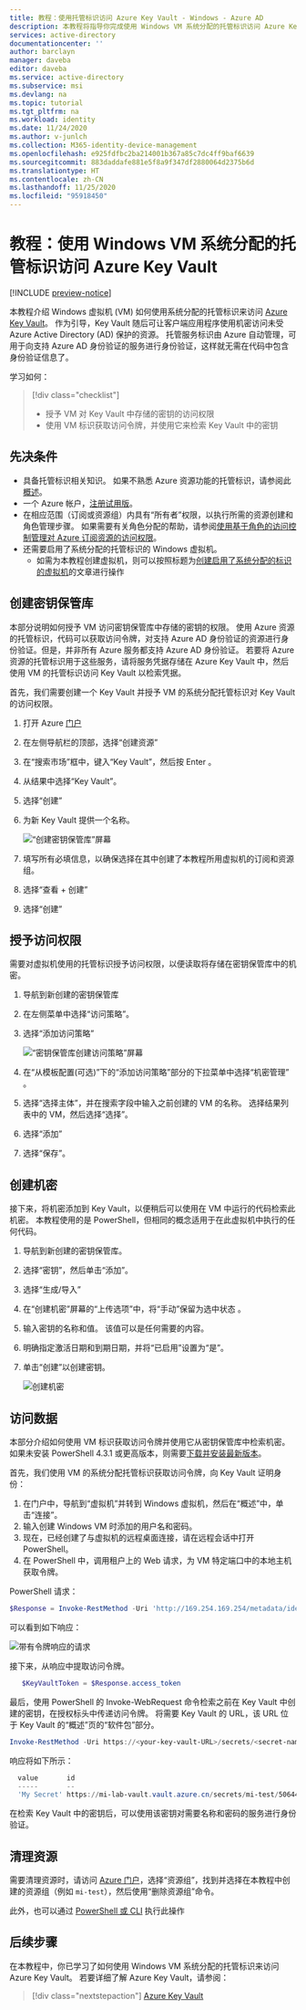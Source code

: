 ```yaml
---
title: 教程：使用托管标识访问 Azure Key Vault - Windows - Azure AD
description: 本教程将指导你完成使用 Windows VM 系统分配的托管标识访问 Azure Key Vault 的过程。
services: active-directory
documentationcenter: ''
author: barclayn
manager: daveba
editor: daveba
ms.service: active-directory
ms.subservice: msi
ms.devlang: na
ms.topic: tutorial
ms.tgt_pltfrm: na
ms.workload: identity
ms.date: 11/24/2020
ms.author: v-junlch
ms.collection: M365-identity-device-management
ms.openlocfilehash: e925fdfbc2ba214001b367a85c7dc4ff9baf6639
ms.sourcegitcommit: 883daddafe881e5f8a9f347df2880064d2375b6d
ms.translationtype: HT
ms.contentlocale: zh-CN
ms.lasthandoff: 11/25/2020
ms.locfileid: "95918450"
---
```

# <a name="tutorial-use-a-windows-vm-system-assigned-managed-identity-to-access-azure-key-vault"></a>教程：使用 Windows VM 系统分配的托管标识访问 Azure Key Vault 

[!INCLUDE [preview-notice](../../../includes/active-directory-msi-preview-notice.md)]

本教程介绍 Windows 虚拟机 (VM) 如何使用系统分配的托管标识来访问 [Azure Key Vault](../../key-vault/general/overview.md)。 作为引导，Key Vault 随后可让客户端应用程序使用机密访问未受 Azure Active Directory (AD) 保护的资源。 托管服务标识由 Azure 自动管理，可用于向支持 Azure AD 身份验证的服务进行身份验证，这样就无需在代码中包含身份验证信息了。

学习如何：

> [!div class="checklist"]
> * 授予 VM 对 Key Vault 中存储的密钥的访问权限
> * 使用 VM 标识获取访问令牌，并使用它来检索 Key Vault 中的密钥 

## <a name="prerequisites"></a>先决条件

- 具备托管标识相关知识。 如果不熟悉 Azure 资源功能的托管标识，请参阅此[概述](overview.md)。 
- 一个 Azure 帐户，[注册试用版](https://www.azure.cn/pricing/1rmb-trial/)。
- 在相应范围（订阅或资源组）内具有“所有者”权限，以执行所需的资源创建和角色管理步骤。 如果需要有关角色分配的帮助，请参阅[使用基于角色的访问控制管理对 Azure 订阅资源的访问权限](../../role-based-access-control/role-assignments-portal.md)。
- 还需要启用了系统分配的托管标识的 Windows 虚拟机。
  - 如需为本教程创建虚拟机，则可以按照标题为[创建启用了系统分配的标识的虚拟机](/active-directory/managed-identities-azure-resources/qs-configure-portal-windows-vm#system-assigned-managed-identity)的文章进行操作

## <a name="create-a-key-vault"></a>创建密钥保管库  

本部分说明如何授予 VM 访问密钥保管库中存储的密钥的权限。 使用 Azure 资源的托管标识，代码可以获取访问令牌，对支持 Azure AD 身份验证的资源进行身份验证。但是，并非所有 Azure 服务都支持 Azure AD 身份验证。 若要将 Azure 资源的托管标识用于这些服务，请将服务凭据存储在 Azure Key Vault 中，然后使用 VM 的托管标识访问 Key Vault 以检索凭据。

首先，我们需要创建一个 Key Vault 并授予 VM 的系统分配托管标识对 Key Vault 的访问权限。

1. 打开 Azure [门户](https://portal.azure.cn/)
1. 在左侧导航栏的顶部，选择“创建资源”  
1. 在“搜索市场”框中，键入“Key Vault”，然后按 Enter  。  
1. 从结果中选择“Key Vault”。
1. 选择“创建”
1. 为新 Key Vault 提供一个名称。

    ![“创建密钥保管库”屏幕](./media/msi-tutorial-windows-vm-access-nonaad/create-key-vault.png)

1. 填写所有必填信息，以确保选择在其中创建了本教程所用虚拟机的订阅和资源组。
1. 选择“查看 + 创建”
1. 选择“创建”

## <a name="grant-access"></a>授予访问权限

需要对虚拟机使用的托管标识授予访问权限，以便读取将存储在密钥保管库中的机密。

1. 导航到新创建的密钥保管库
1. 在左侧菜单中选择“访问策略”。
1. 选择“添加访问策略”

   ![“密钥保管库创建访问策略”屏幕](./media/msi-tutorial-windows-vm-access-nonaad/key-vault-access-policy.png)

1. 在“从模板配置(可选)”下的“添加访问策略”部分的下拉菜单中选择“机密管理”  。
1. 选择“选择主体”，并在搜索字段中输入之前创建的 VM 的名称。  选择结果列表中的 VM，然后选择“选择”。
1. 选择“添加”
1. 选择“保存”。

## <a name="create-a-secret"></a>创建机密

接下来，将机密添加到 Key Vault，以便稍后可以使用在 VM 中运行的代码检索此机密。 本教程使用的是 PowerShell，但相同的概念适用于在此虚拟机中执行的任何代码。

1. 导航到新创建的密钥保管库。
1. 选择“密钥”，然后单击“添加”。
1. 选择“生成/导入”
1. 在“创建机密”屏幕的“上传选项”中，将“手动”保留为选中状态  。
1. 输入密钥的名称和值。  该值可以是任何需要的内容。 
1. 明确指定激活日期和到期日期，并将“已启用”设置为“是”。 
1. 单击“创建”以创建密钥。

   ![创建机密](./media/msi-tutorial-windows-vm-access-nonaad/create-secret.png)

## <a name="access-data"></a>访问数据  

本部分介绍如何使用 VM 标识获取访问令牌并使用它从密钥保管库中检索机密。 如果未安装 PowerShell 4.3.1 或更高版本，则需要[下载并安装最新版本](https://docs.microsoft.com/powershell/azure/)。

首先，我们使用 VM 的系统分配托管标识获取访问令牌，向 Key Vault 证明身份：
 
1. 在门户中，导航到“虚拟机”并转到 Windows 虚拟机，然后在“概述”中，单击“连接”。
2. 输入创建 Windows VM 时添加的用户名和密码。  
3. 现在，已经创建了与虚拟机的远程桌面连接，请在远程会话中打开 PowerShell。  
4. 在 PowerShell 中，调用租户上的 Web 请求，为 VM 特定端口中的本地主机获取令牌。  

PowerShell 请求：

```powershell
$Response = Invoke-RestMethod -Uri 'http://169.254.169.254/metadata/identity/oauth2/token?api-version=2018-02-01&resource=https%3A%2F%2Fvault.azure.cn' -Method GET -Headers @{Metadata="true"} 
```

可以看到如下响应：

![带有令牌响应的请求](./media/msi-tutorial-windows-vm-access-nonaad/token.png)

接下来，从响应中提取访问令牌。  

```powershell
   $KeyVaultToken = $Response.access_token
```

最后，使用 PowerShell 的 Invoke-WebRequest 命令检索之前在 Key Vault 中创建的密钥，在授权标头中传递访问令牌。  将需要 Key Vault 的 URL，该 URL 位于 Key Vault 的“概述”页的“软件包”部分。  

```powershell
Invoke-RestMethod -Uri https://<your-key-vault-URL>/secrets/<secret-name>?api-version=2016-10-01 -Method GET -Headers @{Authorization="Bearer $KeyVaultToken"}
```

响应将如下所示： 

```powershell
  value       id                                                                                    attributes
  -----       --                                                                                    ----------
  'My Secret' https://mi-lab-vault.vault.azure.cn/secrets/mi-test/50644e90b13249b584c44b9f712f2e51 @{enabled=True; created=16…
```

在检索 Key Vault 中的密钥后，可以使用该密钥对需要名称和密码的服务进行身份验证。

## <a name="clean-up-resources"></a>清理资源

需要清理资源时，请访问 [Azure 门户](https://portal.azure.cn)，选择“资源组”，找到并选择在本教程中创建的资源组（例如 `mi-test`），然后使用“删除资源组”命令。

此外，也可以通过 [PowerShell 或 CLI](../../azure-resource-manager/management/delete-resource-group.md) 执行此操作

## <a name="next-steps"></a>后续步骤

在本教程中，你已学习了如何使用 Windows VM 系统分配的托管标识来访问 Azure Key Vault。  若要详细了解 Azure Key Vault，请参阅：

> [!div class="nextstepaction"]
>[Azure Key Vault](../../key-vault/general/overview.md)

